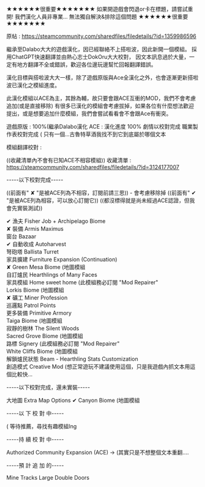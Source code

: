★★★★★★很重要★★★★★★★
如果開遊戲會閃退or卡在標題，請嘗試重開! 我們漢化人員非專業... 無法獨自解決&排除這個問題
★★★★★★很重要★★★★★★★


原帖 : https://steamcommunity.com/sharedfiles/filedetails/?id=1359986596

繼承至Dalabo大大的遊戲漢化，因已經聯絡不上搭啦波，因此新開一個模組。
採用ChatGPT快速翻譯並由熱心志士DokOru大大校對，
因文本訊息過於大量，一定有地方翻譯不全或錯誤，歡迎各位邊玩邊幫忙回報翻譯錯誤。

漢化目標與搭啦波大大一樣，除了遊戲原版與Ace全漢化之外，也會逐漸更新搭啦波已漢化之模組進度。

此漢化模組以ACE為主，其餘為輔，故只要會跟ACE互衝的MOD，我們不會考慮追加(或是直接移除)
有很多已漢化的模組會考慮拔掉，如果各位有什麼想法歡迎提出，或是想要追加什麼模組，我們會嘗試看看會不會跟Ace有衝突。

遊戲原版 : 100%(繼承Dalabo漢化
ACE :
漢化進度 100%
劇情以校對完成
職業製作表校對完成 ( 只有一個...古魯特草酒我找不到它到底屬於哪個文本

模組翻譯校對 :

((收藏清單內不會有已知ACE不相容模組))
收藏清單 : https://steamcommunity.com/sharedfiles/filedetails/?id=3124177007

-----以下校對完成-----

((前面有" ✘ "是被ACE列為不相容，訂閱前請三思)) - 會考慮移除掉
((前面有" ✔ "是被ACE列為相容，可以放心訂閱它))
((都沒標得就是尚未經過ACE認證，但我會先實裝測試))

✔ 漁夫 Fisher Job + Archipelago Biome <br />
✘ 裝備 Armis Maximus <br />
  窗台 Bazaar <br />
✔ 自動收成 Autoharvest <br />
  弩砲塔 Ballista Turret <br />
  家具擴建 Furniture Expansion (Continuation) <br />
✘ Green Mesa Biome (地圖模組 <br />
  自訂爐民 Hearthlings of Many Faces <br />
  家具模組 Home sweet home (此模組務必訂閱 "Mod Repairer" <br />
  Lorkis Biome (地圖模組 <br />
✘ 礦工 Miner Profession <br />
  巡邏點 Patrol Points <br />
  更多裝備 Primitive Armory <br />
  Taiga Biome (地圖模組 <br />
  寂靜的樹林 The Silent Woods <br />
  Sacred Grove Biome (地圖模組 <br />
  路標 Signery (此模組務必訂閱 "Mod Repairer" <br />
  White Cliffs Biome (地圖模組 <br />
  解鎖爐民狀態 Beam - Hearthling Stats Customization <br />
  創造模式 Creative Mod (想正常遊玩不建議使用這個，只是我遊戲內抓文本用這個比較快... <br />

-----以下校對完成，還未實裝-----

大地圖 Extra Map Options
✔ Canyon Biome (地圖模組

-----以 下 校 對 中-----

( 等待推薦，尋找有趣模組Ing

-----持 續 校 對 中-----

Authorized Community Expansion (ACE) -> (其實只是不想整個文本重翻....

-----預 計 追 加 的-----

Mine Tracks
Large Double Doors
